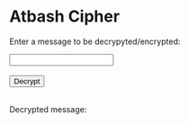 <style>
  @import url('https://fonts.googleapis.com/css2?family=Dosis&display=swap');
</style>
<html>
<head>
    <title>Atbash Cipher</title>
</head>
<body>
    <h1>Atbash Cipher</h1>

<p>Enter a message to be decrypyted/encrypted:</p>
    <input type="text" id="message">
    <br>
    <br>
    <button onclick="decrypt()">Decrypt</button>
    <br>
    <br>
    <p>Decrypted message:</p>
    <p id="decrypted"></p>

<!-- Include the JavaScript file -->
<script src="atbash.js"></script>
</body>
</html>